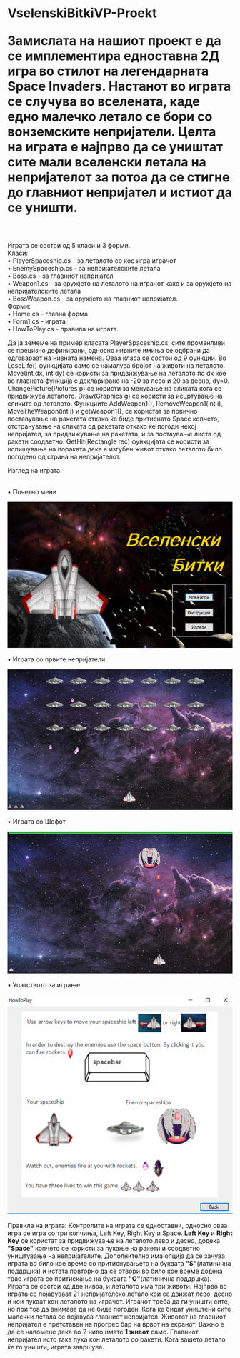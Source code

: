 # VselenskiBitkiVP-Proekt <p>Замислата на нашиот проект е да се имплементира едноставна 2Д игра во стилот на легендарната Space Invaders. Настанот во играта се случува во вселената, каде едно малечко летало се бори со вонземските непријатели. Целта на играта е најпрво да се уништат сите мали вселенски летала на непријателот за потоа да се стигне до главниот непријател и истиот да се уништи.</p>
</br>
<p>Играта се состои од 5 класи и 3 форми.</br>	Класи:</br>
•	PlayerSpaceship.cs - за леталото со кое игра играчот</br>
•	EnemySpaceship.cs - за непријателските летала</br>
•	Boss.cs - за главниот непријател</br>
•	Weapon1.cs - за оружјето на леталото на играчот како и за оружјето на непријателските летала</br>
•	BossWeapon.cs - за оружјето на главниот непријател.</br>
	Форми:</br>
•	Home.cs - главна форма</br>
•	Form1.cs - играта</br>
•	HowToPlay.cs - правила на играта.</p>

<p>Да ја земеме на пример класата PlayerSpaceship.cs, сите променливи се прецизно дефинирани, односно нивните имиња се одбрани да одговараат на нивната намена. Оваа класа се состои од 9 функции. Во LoseLife() функцијата само се намалува бројот на животи на леталото. Move(int dx, int dy) се користи за придвижување на леталото по dx кое во главната функција е декларирано на -20 за лево и 20 за десно, dy=0. ChangePicture(Pictures p) се користи за менување на сликата кога се придвижува леталото. Draw(Graphics g) се користи за исцртување на сликите од леталото. Функциите AddWeapon1(), RemoveWeapon1(int i), MoveTheWeapon(int i) и getWeapon1(), се користат за првично поставување на ракетата откако ќе биде притиснато Space копчето, отстранување на сликата од ракетата откако ќе погоди некој непријател, за придвижување на ракетата, и за постаување листа од ракети соодветно. GetHit(Rectangle rec) функцијата се користи за испишување на пораката дека е изгубен живот откако леталото било погодено од страна на непријателот. </p>
<p>Изглед на играта:</p></br>
•	Почетно мени

![Alt text](pics/1.png)

•	Играта со првите непријатели.

![Alt text](pics/2.png)

•	Играта со Шефот

![Alt text](pics/3.png)

•	Упатството за играње

![Alt text](pics/4.png)

<p>Правила на играта:
	Контролите на играта се едноставни, односно оваа игра се игра со три копчиња, Left Key, Right Key и Space. <b>Left Key</b> и <b>Right Key</b> се користат за придвижување на леталото лево и десно, додека <b>"Space"</b> копчето се користи за пукање на ракети и соодветно уништување на непријателите. Дополнително има опција да се зачува играта во било кое време со притиснувањето на буквата <b>"S"</b>(латинична поддршка) и истата повторно да се отвори во било кое време додека трае играта со притискање на буквата <b>"O"</b>(латинична поддршка). Играта се состои од две нивоa, и леталото има три животи. Најпрво во играта се појавуваат 21 непријателско летало кои се движат лево, десно и кои пукаат кон леталото на играчот. Играчот треба да ги уништи сите, но при тоа да внимава да не биде погоден. Кога ќе бидат уништени сите малечки летала се појавува главниот непријател. Животот на главниот непријател е претставен на прогрес бар на врвот на екранот. Важно е да се напомене дека во 2 ниво имате <b>1 живот</b> само. Главниот непријател исто така пука кон леталото со ракети. Кога вашето летало ќе го уништи, играта завршува.
</p>
